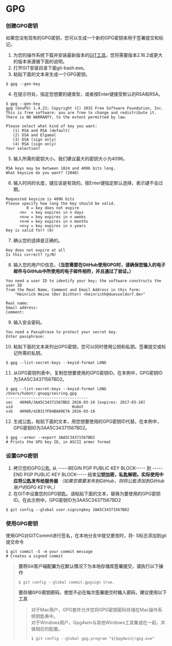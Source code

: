 # GPG
### 创建GPG密钥
如果您没有现有的GPG密钥，您可以生成一个新的GPG密钥来用于签署提交和标记。
1. 为您的操作系统下载并安装最新版本的[GIT工具](https://git-scm.com/downloads)。您将需要版本2.16.2或更大的版本来遵循下面的说明。
2. 打开GIT安装目录下面git-bash.exe。
3. 粘贴下面的文本来生成一个GPG密钥。
``` 
$ gpg --gen-key
```
4. 在提示符处，指定您想要的键类型，或者按Enter键接受默认的RSA和RSA。
``` 
$ gpg --gen-key
gpg (GnuPG) 1.4.22; Copyright (C) 2015 Free Software Foundation, Inc.
This is free software: you are free to change and redistribute it.
There is NO WARRANTY, to the extent permitted by law.

Please select what kind of key you want:
   (1) RSA and RSA (default)
   (2) DSA and Elgamal
   (3) DSA (sign only)
   (4) RSA (sign only)
Your selection?
``` 
5. 输入所需的密钥大小。我们建议最大的密钥大小为4096。
``` 
RSA keys may be between 1024 and 4096 bits long.
What keysize do you want? (2048)
``` 
6. 输入时间的长度，键应该是有效的。按Enter键指定默认选择，表示键不会过期。
``` 
Requested keysize is 4096 bits
Please specify how long the key should be valid.
         0 = key does not expire
      <n>  = key expires in n days
      <n>w = key expires in n weeks
      <n>m = key expires in n months
      <n>y = key expires in n years
Key is valid for? (0)
``` 
7. 确认您的选择是正确的。
``` 
Key does not expire at all
Is this correct? (y/N)
``` 
8. 输入您的用户ID信息。**（当您需要在GitHub使用GPG时，请确保您输入的电子邮件与GitHub中所使用的电子邮件相符，并且通过了验证。）**
``` 
You need a user ID to identify your key; the software constructs the user ID
from the Real Name, Comment and Email Address in this form:
    "Heinrich Heine (Der Dichter) <heinrichh@duesseldorf.de>"

Real name:
Email address:
Comment:
``` 
9. 输入安全密码。
``` 
You need a Passphrase to protect your secret key.
Enter passphrase:
``` 
10. 粘贴下面的文本来列出GPG密钥，您可以同时使用公钥和私钥。签署提交或标记所需的私钥。
``` 
$ gpg --list-secret-keys --keyid-format LONG
```
11. 从GPG密钥列表中，复制您想要使用的GPG密钥ID。在本例中，GPG密钥ID为3AA5C34371567BD2。
``` 
$ gpg --list-secret-keys --keyid-format LONG
/Users/hubot/.gnupg/secring.gpg
------------------------------------
sec   4096R/3AA5C34371567BD2 2016-03-10 [expires: 2017-03-10]
uid                          Hubot 
ssb   4096R/42B317FD4BA89E7A 2016-03-10
```
12. 生成公匙，粘贴下面的文本，用您想要使用的GPG密钥ID代替。在本例中，GPG密钥ID为3AA5C34371567BD2。
```
$ gpg --armor --export 3AA5C34371567BD2
# Prints the GPG key ID, in ASCII armor format
```
### 设置GPG密钥
1. 拷贝您的GPG公匙, 从 -----BEGIN PGP PUBLIC KEY BLOCK----- 到 -----END PGP PUBLIC KEY BLOCK----- 结束**公钥加密，私匙解密。实际使用中应将公匙发布给服务器** *（如果您需要发布到GitHub，则将公匙添加到GitHub账户的GPG KEY中。）*  
2. 在GIT中设置您的GPG钥匙。请粘贴下面的文本，替换为要使用的GPG密钥ID。在此示例中，GPG密钥ID为3AA5C34371567BD2
```
$ git config --global user.signingkey 3AA5C34371567BD2
```
### 使用GPG密钥
使用GPG对GITCommit进行签名，在本地分支中提交更改时，将- S标志添加到git提交命令
```
$ git commit -S -m your commit message
# Creates a signed commit
```
>**要将Git客户端配置为在默认情况下为本地存储库签署提交，请执行以下操作**
>```
>$ git config --global commit.gpgsign true.
>```
>**要存储GPG密钥密码，使您不必在每次签署提交时输入密码，建议使用以下工具**  
>
>>对于Mac用户，GPG套件允许您将GPG密钥密码存储在Mac操作系统钥匙串中。  
>>对于Windows用户，Gpg4win与其他Windows工具集成在一起，并做相应的配置。
>>```
>>$ git config --global gpg.program "${Gpg4win}/gpg.exe"
>>```

